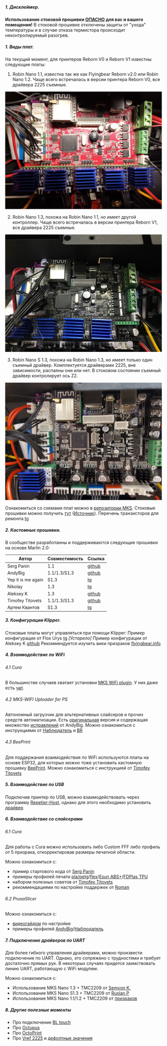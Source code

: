 ##### 1. Дисклеймер.
**Использование стоковой прошивки [ОПАСНО](https://t.me/Reborn_3D/52112) для вас и вашего помещения!** В стоковой прошивке отключены защиты от "ухода" температуры и в случае отказа термистора происходит неконтролируемый разогрев.

##### 1. Виды плат.
На текущий момент, для принтеров Reborn V0 и Reborn V1 известны следующие платы:
1. Robin Nano 1.1, известна так же как Flyingbear Reborn v2.0 или Robin Nano 1.2. Чаще всего встречалась в версии принтера Reborn V0, все драйвера 2225 съемные.

![](images/robin_nano_12_.jpg)

2. Robin Nano 1.3, похожа на Robin Nano 1.1, но имеет другой контроллер. Чаще всего встречалась в версии принтера Reborn V1, все драйвера 2225 съемные.

![](images/robin_nano_13.jpg)

3. Robin Nano S 1.3, похожа на Robin Nano 1.3, но имеет только один съемный драйвер. Комплектуется драйверами 2225, вне зависимости, распаяны они или нет. В стоковом состоянии съемный драйвер контролирует ось Z2.

![](images/robin_nano_s13.jpg)

Ознакомиться со схемами плат можно в [репозитории MKS](https://github.com/makerbase-mks/MKS-Robin-Nano-V1.X/tree/master/hardware).
Стоковые прошивки можно получить [тут](fb_default_fw/) ([Источник](https://drive.google.com/drive/folders/1io_umO7EgzTLTE5pZwcePNe2q0zt-har)).
Перечень транзисторов для ремонта [tg](https://t.me/Reborn_3D/143279) 

##### 2. Кастомные прошивки.
В сообществе разработанны и поддерживаются следующие прошивки на основе Marlin 2.0:

| Автор | Совместимость | Ссылка |
| ------------ | ------------ | ------------ |
| Serg Panin | 1.1  | [github](https://github.com/SergPanin/Marlin_REBORN)  |
| AndyBig  | 1.1/1.3/S1.3  | [github](https://github.com/Andy-Big/Marlin_FB_Reborn)  |
| Yep it is me again  | S1.3  | [tg](https://t.me/Reborn_3D/25082)  |
| Nikolay  | 1.3  | [tg](https://t.me/Reborn_3D/26082)  |
| Aleksey K  | 1.3  | [github](https://github.com/oducceu/Marlin_REBORN)  |
| Timofey Titovets  | 1.1/1.3/S1.3  | [github](https://github.com/Nefelim4ag/Marlin/tree/Marlin_FB_Reborn)  |
| Артем Квантов  | S1.3  | [tg](https://t.me/Reborn_3D/37005)  |

##### 3. Конфигурации Klipper.
Стоковые платы могут управляться при помощи Klipper:
Пример конфигурации от Flox Urys [tg](https://t.me/Reborn_3D/137953)
*[Устарело]*  Пример конфигурации от Aleksey K [github](https://github.com/oducceu/klipper_configs/tree/master/Flying%20Bear%20Generic%20Configs)
Рекоммендуется изучить вики призраков [flyingbear.info](https://flyingbear.info/ru/firmware/klipper)

##### 4. Взаимодействие по WiFi
###### 4.1 Cura
В большинстве случаев хватает установки [MKS WiFi plugin](https://github.com/Jeredian/mks-wifi-plugin). У них даже есть [чат](https://t.me/Reborn_3D/24975).

###### 4.2 MKS-WIFI Uploader for PS
Автономный загрузчик для альтернативных слайсеров и прочих средств автоматизации. Есть [оригинальная](https://github.com/ArtificalSUN/MKS-WIFI_PS_uploader) версия и содержащая множество [исправлений](https://github.com/Andy-Big/MKS-WIFI_uploader) от AndyBig.
Можно ознакомиться с инструкциями от  [Наблюдатель](https://t.me/Reborn_3D/131882)  и [BR](https://t.me/Reborn_3D/15504)

###### 4.3 BeePrint
Для поддержания взаимодействия по WiFi используются платы на основе ESP32, для которых можно тоже установить кастомную прошивку [BeePrint](https://github.com/xreef/MKS_WIFI_upgrade_with_BeePrint_web_interface). Можно ознакомиться с инструкцией от [Timofey Titovets](https://t.me/Reborn_3D/53649)

##### 5. Взаимодействие по USB
Подключив принтер по USB, можно взаимодействовать через программу [Repetier-Host](https://3dtoday.ru/blogs/3dtool/help-a-lot-of-beginners-repetierhost-first-steps-part-1), однако для этого необходимо установить [драйвер](https://t.me/Reborn_3D/50240)

##### 6. Взаимодействие со слайсерами
###### 6.1 Cura
Для работы с Cura можно использовать либо Custom FFF либо профиль от 5 призрака, откорректировав размеры печатной области. 

Можно ознакомиться c:
- пример стартового кода от [Serg Panin](https://t.me/Reborn_3D/11026)
- примеры профилей печати [pla/petg](https://t.me/Reborn_3D/24719)/[flex](https://t.me/Reborn_3D/117086)/[Esun ABS+](https://t.me/Reborn_3D/136246)/[FDPlas TPU](https://t.me/Reborn_3D/138546)
- набором полезных советов от [Timofey Titovets](https://t.me/Reborn_3D/100187)
- рекоммендациями по настройке поддержек от [Roman](https://t.me/Reborn_3D/163785)

###### 6.2 PrusaSlicer
Можно ознакомиться c:
- [видеогайдом](https://youtu.be/BMbgFgzPcG8) по настройке
- примеры профилей [AndyBig](https://t.me/Reborn_3D/155316)/[Наблюдатель](https://t.me/Reborn_3D/155189)

##### 7. Подключение драйверов по UART
Для более гибкого управления драйверами, можно произвести подключение по UART. Однако, это сопряжено с трудностями и требует достаточно прямых рук. В некоторых случаях придется заимствовать линию UART, работающую с WiFi модулем.

Можно ознакомиться c:
- Использование MKS Nano 1.3 + TMC2209 от [Semyon K.](https://3dtoday.ru/blogs/semmyk/msk-nano-13-tmc2209-v-rezime-uart)
- Использование MKS Nano S1.3 + TMC2209 от [Ruslan P](https://t.me/Reborn_3D/121962)
- Использование MKS Nano 1.1/1.2 + TMC2209 от [призраков](https://github.com/Sergey1560/fb4s_howto/blob/master/tmc_uart/readme.md#%D0%BD%D0%B0%D1%81%D1%82%D1%80%D0%BE%D0%B9%D0%BA%D0%B0-%D0%B4%D1%80%D0%B0%D0%B9%D0%B2%D0%B5%D1%80%D0%BE%D0%B2-tmc-2209-%D0%BF%D0%BE%D0%B4%D0%BA%D0%BB%D1%8E%D1%87%D0%B5%D0%BD%D0%B8%D0%B5-%D0%BF%D0%BE-uart-%D0%BA-robin-nano)

##### 8. Другие полезные моменты
- Про подключение [BL touch](https://3dtoday.ru/blogs/semmyk/msk-nano-13-3d-touh-bl-touch-klipper)
- Про [Octupus](https://t.me/Reborn_3D/23968)
- Про [OctoPrint](https://t.me/Reborn_3D/19987)
- Про [Vref 2225](https://t.me/Reborn_3D/40426) и [дефолтные значения](https://t.me/Reborn_3D/71019)



